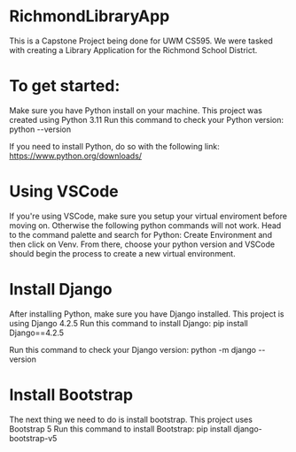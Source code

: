 # RichmondLibraryApp
This is a Capstone Project being done for UWM CS595. We were tasked with creating a Library Application for the Richmond School District.

# To get started:

Make sure you have Python install on your machine. This project was created using Python 3.11
Run this command to check your Python version:
python --version

If you need to install Python, do so with the following link:
https://www.python.org/downloads/

# Using VSCode
If you're using VSCode, make sure you setup your virtual enviroment before moving on. Otherwise the following python commands will not work.
Head to the command palette and search for Python: Create Environment and then click on Venv.
From there, choose your python version and VSCode should begin the process to create a new virtual environment.

# Install Django
After installing Python, make sure you have Django installed. This project is using Django 4.2.5
Run this command to install Django:
pip install Django==4.2.5

Run this command to check your Django version:
python -m django --version

# Install Bootstrap
The next thing we need to do is install bootstrap. This project uses Bootstrap 5
Run this command to install Bootstrap:
pip install django-bootstrap-v5
